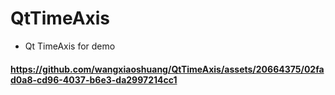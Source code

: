 # QtTimeAxis
* Qt TimeAxis for demo
#### https://github.com/wangxiaoshuang/QtTimeAxis/assets/20664375/02fad0a8-cd96-4037-b6e3-da2997214cc1
